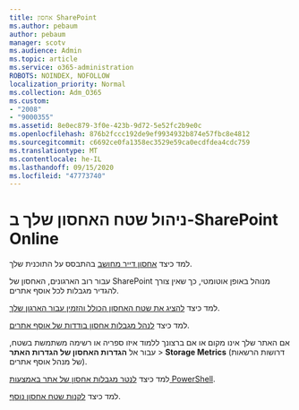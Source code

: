 ```yaml
---
title: אחסון SharePoint
ms.author: pebaum
author: pebaum
manager: scotv
ms.audience: Admin
ms.topic: article
ms.service: o365-administration
ROBOTS: NOINDEX, NOFOLLOW
localization_priority: Normal
ms.collection: Adm_O365
ms.custom:
- "2008"
- "9000355"
ms.assetid: 8e0ec879-3f0e-423b-9d72-5e52fc2b9e0c
ms.openlocfilehash: 876b2fccc192de9ef9934932b874e57fbc8e4812
ms.sourcegitcommit: c6692ce0fa1358ec3529e59ca0ecdfdea4cdc759
ms.translationtype: MT
ms.contentlocale: he-IL
ms.lasthandoff: 09/15/2020
ms.locfileid: "47773740"
---
```

# <a name="manage-your-sharepoint-online-storage"></a>ניהול שטח האחסון שלך ב-SharePoint Online

למד כיצד [אחסון דייר מחושב](https://docs.microsoft.com/office365/servicedescriptions/sharepoint-online-service-description/sharepoint-online-limits?redirectedfrom=MSDN#limits-by-plan) בהתבסס על התוכנית שלך.

עבור רוב הארגונים, האחסון של SharePoint מנוהל באופן אוטומטי, כך שאין צורך להגדיר מגבלות לכל אוסף אתרים.

למד כיצד [להציג את שטח האחסון הכולל והזמין עבור הארגון שלך](https://docs.microsoft.com/sharepoint/manage-site-collection-storage-limits).

למד כיצד [לנהל מגבלות אחסון בודדות של אוסף אתרים](https://docs.microsoft.com/sharepoint/manage-site-collection-storage-limits#manage-individual-site-storage-limits).

אם האתר שלך אינו מקום או אם ברצונך ללמוד איזו ספריה או רשימה משתמשת בשטח, עבור אל **הגדרות האחסון של הגדרות האתר**  >  **Storage Metrics** (דרושות הרשאות של מנהל אוסף אתרים).

למד כיצד [לנטר מגבלות אחסון של אתר באמצעות PowerShell](https://docs.microsoft.com/sharepoint/manage-site-collection-storage-limits#monitor-site-storage-limits-by-using-powershell).

למד כיצד [לקנות שטח אחסון נוסף](https://docs.microsoft.com/microsoft-365/commerce/add-storage-space). 
  